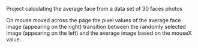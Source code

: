 Project calculating the average face from a data set of 30 faces photos

On mouse moved across the page the pixel values of the average face image (appearing on the right) 
transition between the randomly selected image (appearing on the left) and the average image based on the mouseX value.
